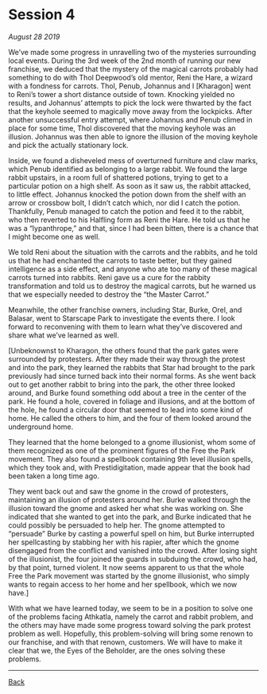 # Session 4
_August 28 2019_

We’ve made some progress in unravelling two of the mysteries surrounding local events. During the 3rd week of the 2nd month of running our new franchise, we deduced that the mystery of the magical carrots probably had something to do with Thol Deepwood’s old mentor, Reni the Hare, a wizard with a fondness for carrots. Thol, Penub, Johannus and I [Kharagon] went to Reni’s tower a short distance outside of town. Knocking yielded no results, and Johannus’ attempts to pick the lock were thwarted by the fact that the keyhole seemed to magically move away from the lockpicks. After another unsuccessful entry attempt, where Johannus and Penub climed in place for some time, Thol discovered that the moving keyhole was an illusion. Johannus was then able to ignore the illusion of the moving keyhole and pick the actually stationary lock. 

Inside, we found a disheveled mess of overturned furniture and claw marks, which Penub identified as belonging to a large rabbit. We found the large rabbit upstairs, in a room full of shattered potions, trying to get to a particular potion on a high shelf. As soon as it saw us, the rabbit attacked, to little effect. Johannus knocked the potion down from the shelf with an arrow or crossbow bolt, I didn’t catch which, nor did I catch the potion. Thankfully, Penub managed to catch the potion and feed it to the rabbit, who then reverted to his Halfling form as Reni the Hare. He told us that he was a “lypanthrope,” and that, since I had been bitten, there is a chance that I might become one as well. 

We told Reni about the situation with the carrots and the rabbits, and he told us that he had enchanted the carrots to taste better, but they gained intelligence as a side effect, and anyone who ate too many of these magical carrots turned into rabbits. Reni gave us a cure for the rabbity transformation and told us to destroy the magical carrots, but he warned us that we especially needed to destroy the “the Master Carrot.”

Meanwhile, the other franchise owners, including Star, Burke, Orel, and Balasar, went to Starscape Park to investigate the events there. I look forward to reconvening with them to learn what they’ve discovered and share what we’ve learned as well.

[Unbeknownst to Kharagon, the others found that the park gates were surrounded by protesters. After they made their way through the protest and into the park, they learned the rabbits that Star had brought to the park previously had since turned back into their normal forms. As she went back out to get another rabbit to bring into the park, the other three looked around, and Burke found something odd about a tree in the center of the park. He found a hole, covered in foliage and illusions, and at the bottom of the hole, he found a circular door that seemed to lead into some kind of home. He called the others to him, and the four of them looked around the underground home.

They learned that the home belonged to a gnome illusionist, whom some of them recognized as one of the prominent figures of the Free the Park movement. They also found a spellbook containing 9th level illusion spells, which they took and, with Prestidigitation, made appear that the book had been taken a long time ago.

They went back out and saw the gnome in the crowd of protesters, maintaining an illusion of protesters around her. Burke walked through the illusion toward the gnome and asked her what she was working on. She indicated that she wanted to get into the park, and Burke indicated that he could possibly be persuaded to help her. The gnome attempted to “persuade” Burke by casting a powerful spell on him, but Burke interrupted her spellcasting by stabbing her with his rapier, after which the gnome disengaged from the conflict and vanished into the crowd. After losing sight of the illusionist, the four joined the guards in subduing the crowd, who had, by that point, turned violent. It now seems apparent to us that the whole Free the Park movement was started by the gnome illusionist, who simply wants to regain access to her home and her spellbook, which we now have.]

With what we have learned today, we seem to be in a position to solve one of the problems facing Athkatla, namely the carrot and rabbit problem, and the others may have made some progress toward solving the park protest problem as well. Hopefully, this problem-solving will bring some renown to our franchise, and with that renown, customers. We will have to make it clear that we, the Eyes of the Beholder, are the ones solving these problems.

---
[Back](./)
